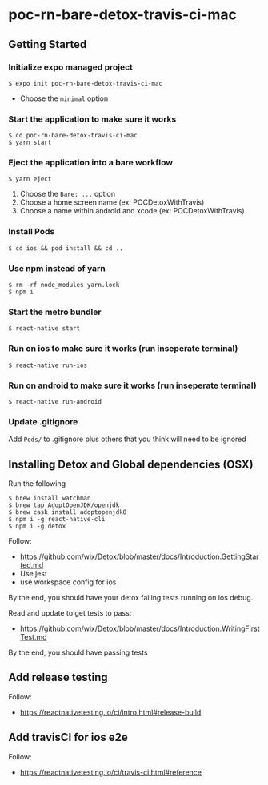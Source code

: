 # poc-rn-bare-detox-travis-ci-mac

## Getting Started

### Initialize expo managed project

```
$ expo init poc-rn-bare-detox-travis-ci-mac
```

- Choose the `minimal` option

### Start the application to make sure it works

```
$ cd poc-rn-bare-detox-travis-ci-mac
$ yarn start
```

### Eject the application into a bare workflow

```
$ yarn eject
```

1. Choose the `Bare: ...` option
1. Choose a home screen name (ex: POCDetoxWithTravis)
1. Choose a name within android and xcode (ex: POCDetoxWithTravis)

### Install Pods

```
$ cd ios && pod install && cd ..
```

### Use npm instead of yarn

```
$ rm -rf node_modules yarn.lock
$ npm i
```

### Start the metro bundler

```
$ react-native start
```

### Run on ios to make sure it works (run inseperate terminal)

```
$ react-native run-ios
```

### Run on android to make sure it works (run inseperate terminal)

```
$ react-native run-android
```

### Update .gitignore

Add `Pods/` to .gitignore plus others that you think will need to be ignored


## Installing Detox and Global dependencies (OSX)

Run the following

```
$ brew install watchman
$ brew tap AdoptOpenJDK/openjdk
$ brew cask install adoptopenjdk8
$ npm i -g react-native-cli
$ npm i -g detox
```

Follow:
- https://github.com/wix/Detox/blob/master/docs/Introduction.GettingStarted.md
- Use jest
- use workspace config for ios

By the end, you should have your detox failing tests running on ios debug.

Read and update to get tests to pass:
- https://github.com/wix/Detox/blob/master/docs/Introduction.WritingFirstTest.md

By the end, you should have passing tests

## Add release testing

Follow:
- https://reactnativetesting.io/ci/intro.html#release-build

## Add travisCI for ios e2e

Follow:
- https://reactnativetesting.io/ci/travis-ci.html#reference
